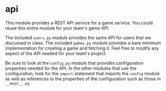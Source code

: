 api
===

This module provides a REST API service for a game service. You could
reuse this entire module for your team's game API.

The included `users.py` module provides the same API for users that
we discussed in class. The included `games.py` module provides a bare
minimum implementation for creating a game and fetching it. Feel free to 
modify any aspect of the API needed for your team's project.

Be sure to look at the `config.py` module that provides configuration
properties needed for the API. In the other modules that use the
configuration, look for the `import` statement that imports the 
`config` module as well as references to the properties of the 
configuration such as those in `__main__.py`
